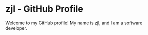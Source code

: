 # zjl - GitHub Profile

Welcome to my GitHub profile! My name is zjl, and I am a software developer.
